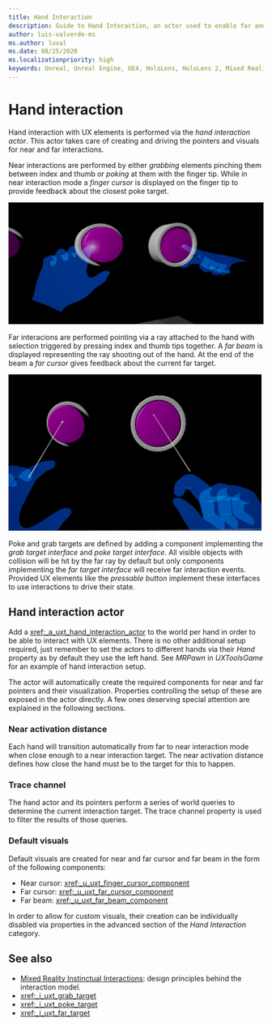 ```yaml
---
title: Hand Interaction
description: Guide to Hand Interaction, an actor used to enable far and near interaction using hands. 
author: luis-valverde-ms
ms.author: luval
ms.date: 08/25/2020
ms.localizationpriority: high
keywords: Unreal, Unreal Engine, UE4, HoloLens, HoloLens 2, Mixed Reality, development, MRTK, UXT, UX Tools, hand interaction
---
```


# Hand interaction

Hand interaction with UX elements is performed via the *hand interaction actor*. This actor takes care of creating and driving the pointers and visuals for near and far interactions. 

Near interactions are performed by either _grabbing_ elements pinching them between index and thumb or _poking_ at them with the finger tip. 
While in near interaction mode a _finger cursor_ is displayed on the finger tip to provide feedback about the closest poke target.

![Poke interaction running on mixed reality device with simulated hands touching buttons](images/PokeInteraction.png)

Far interacions are performed pointing via a ray attached to the hand with selection triggered by pressing index and thumb tips together. 
A _far beam_ is displayed representing the ray shooting out of the hand. 
At the end of the beam a _far cursor_ gives feedback about the current far target. 

![Far interaction running on mixed reality device with simulated hands targeting buttons](images/FarInteraction.png)

 Poke and grab targets are defined by adding a component implementing the *grab target interface* and *poke target interface*.
 All visible objects with collision will be hit by the far ray by default but only components implementing the *far target interface* will receive far interaction events.
 Provided UX elements like the _pressable button_ implement these interfaces to use interactions to drive their state.

## Hand interaction actor

Add a <xref:_a_uxt_hand_interaction_actor> to the world per hand in order to be able to interact with UX elements. 
There is no other additional setup required, just remember to set the actors to different hands via their *Hand* property as by default they use the left hand.
 See _MRPawn_ in _UXToolsGame_ for an example of hand interaction setup.

The actor will automatically create the required components for near and far pointers and their visualization. 
Properties controlling the setup of these are exposed in the actor directly. 
A few ones deserving special attention are explained in the following sections.

### Near activation distance

Each hand will transition automatically from far to near interaction mode when close enough to a near interaction target. 
The near activation distance defines how close the hand must be to the target for this to happen.

### Trace channel

The hand actor and its pointers perform a series of world queries to determine the current interaction target. 
The trace channel property is used to filter the results of those queries.

### Default visuals

Default visuals are created for near and far cursor and far beam in the form of the following components:

- Near cursor: <xref:_u_uxt_finger_cursor_component>
- Far cursor: <xref:_u_uxt_far_cursor_component>
- Far beam: <xref:_u_uxt_far_beam_component>

In order to allow for custom visuals, their creation can be individually disabled via properties in the advanced section of the _Hand Interaction_ category.

## See also

- [Mixed Reality Instinctual Interactions](https://docs.microsoft.com/windows/mixed-reality/interaction-fundamentals): design principles behind the interaction model.
- <xref:_i_uxt_grab_target>
- <xref:_i_uxt_poke_target>
- <xref:_i_uxt_far_target>